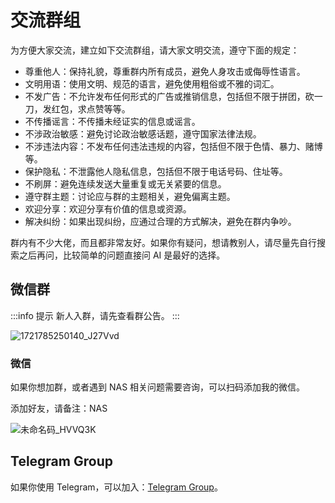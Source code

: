 # 交流群组

为方便大家交流，建立如下交流群组，请大家文明交流，遵守下面的规定：

- 尊重他人：保持礼貌，尊重群内所有成员，避免人身攻击或侮辱性语言。
- 文明用语：使用文明、规范的语言，避免使用粗俗或不雅的词汇。
- 不发广告：不允许发布任何形式的广告或推销信息，包括但不限于拼团，砍一刀，发红包，求点赞等等。
- 不传播谣言：不传播未经证实的信息或谣言。
- 不涉政治敏感：避免讨论政治敏感话题，遵守国家法律法规。
- 不涉违法内容：不发布任何违法违规的内容，包括但不限于色情、暴力、赌博等。
- 保护隐私：不泄露他人隐私信息，包括但不限于电话号码、住址等。
- 不刷屏：避免连续发送大量重复或无关紧要的信息。
- 遵守群主题：讨论应与群的主题相关，避免偏离主题。
- 欢迎分享：欢迎分享有价值的信息或资源。
- 解决纠纷：如果出现纠纷，应通过合理的方式解决，避免在群内争吵。

群内有不少大佬，而且都非常友好。如果你有疑问，想请教别人，请尽量先自行搜索之后再问，比较简单的问题直接问 AI 是最好的选择。

## 微信群

:::info 提示
新人入群，请先查看群公告。
:::

![1721785250140_J27Vvd](https://img-1255332810.cos.ap-chengdu.myqcloud.com/1721785250140_J27Vvd.png)

<!-- 由于群已满 200 人，可以直接扫码添加我的微信，并注明 `加群`，我手动拉你进群。 -->

### 微信

如果你想加群，或者遇到 NAS 相关问题需要咨询，可以扫码添加我的微信。

添加好友，请备注：NAS

![未命名码_HVVQ3K](https://img-1255332810.cos.ap-chengdu.myqcloud.com/未命名码_HVVQ3K.png)

## Telegram Group

如果你使用 Telegram，可以加入：[Telegram Group](https://t.me/+__eB9jok9YhkMDc5)。